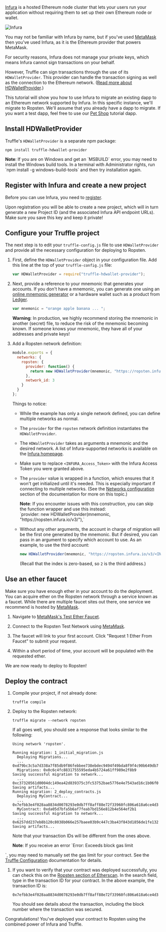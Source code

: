 [Infura](https://infura.io/) is a hosted Ethereum node cluster that lets your users run your application without requiring them to set up their own Ethereum node or wallet.

![Infura](/img/tutorials/infura/infura.png)

You may not be familiar with Infura by name, but if you've used [MetaMask](https://metamask.io) then you've used Infura, as it is the Ethereum provider that powers MetaMask.

For security reasons, Infura does not manage your private keys, which means Infura cannot sign transactions on your behalf.

However, Truffle can sign transactions through the use of its `HDWalletProvider`. This provider can handle the transaction signing as well as the connection to the Ethereum network. ([Read more about HDWalletProvider](https://github.com/trufflesuite/truffle-hdwallet-provider).)

This tutorial will show you how to use Infura to migrate an existing dapp to an Ethereum network supported by Infura. In this specific instance, we'll migrate to Ropsten. We'll assume that you already have a dapp to migrate. If you want a test dapp, feel free to use our [Pet Shop](/tutorials/pet-shop) tutorial dapp.

## Install HDWalletProvider

Truffle's `HDWalletProvider` is a separate npm package:

```shell
npm install truffle-hdwallet-provider
```

<p class="alert alert-info">
<strong>Note</strong>: If you are on Windows and get an `MSBUILD` error, you may need to install the Windows build tools. In a terminal with Administrator rights, run `npm install -g windows-build-tools` and then try installation again.
</p>

## Register with Infura and create a new project

Before you can use Infura, you need to [register](https://infura.io/signup).

Upon registration you will be able to create a new project, which will in turn generate a new Project ID (and the associated Infura API endpoint URLs). Make sure you save this key and keep it private!


## Configure your Truffle project

The next step is to edit your `truffle-config.js` file to use `HDWalletProvider` and provide all the necessary configuration for deploying to Ropsten.

1. First, define the `HDWalletProvider` object in your configuration file. Add this line at the top of your `truffle-config.js` file:

   ```javascript
   var HDWalletProvider = require("truffle-hdwallet-provider");
   ```

2. Next, provide a reference to your mnemonic that generates your accounts. If you don't have a mnemonic, you can generate one using an [online mnemonic generator](https://iancoleman.io/bip39) or a hardware wallet such as a product from [Ledger](https://www.ledgerwallet.com).

   ```javascript
   var mnemonic = "orange apple banana ... ";
   ```

   <p class="alert alert-danger">
   <strong>Warning</strong>: In production, we highly recommend storing the mnemonic in another (secret) file, to reduce the risk of the mnemonic becoming known. If someone knows your mnemonic, they have all of your addresses and private keys!
   </p>

3. Add a Ropsten network definition:

   ```javascript
   module.exports = {
     networks: {
       ropsten: {
         provider: function() {
           return new HDWalletProvider(mnemonic, "https://ropsten.infura.io/v3/<INFURA_PROJECT_ID>")
         },
         network_id: 3
       }   
     }
   };
   ```

   Things to notice:

   * While the example has only a single network defined, you can define multiple networks as normal.

   * The `provider` for the `ropsten` network definition instantiates the `HDWalletProvider`.

   * The `HDWalletProvider` takes as arguments a mnemonic and the desired network. A list of Infura-supported networks is available on the [Infura homepage](https://infura.io/).

   * Make sure to replace `<INFURA_Access_Token>` with the Infura Access Token you were granted above.

   * The `provider` value is wrapped in a function, which ensures that it won't get initialized until it's needed. This is especially important if connecting to multiple networks. (See the [Networks configuration](http://truffleframework.com/docs/advanced/configuration#networks) section of the documentation for more on this topic.)

     <p class="alert alert-info">
       <strong>Note</strong>: If you encounter issues with this construction, you can skip the function wrapper and use this instead:<br />
       `provider: new HDWalletProvider(mnemonic, "https://ropsten.infura.io/v3/<INFURA_PROJECT_ID>"),`
     </p>

   * Without any other arguments, the account in charge of migration will be the first one generated by the mnemonic. But if desired, you can pass in an argument to specify which account to use. As an example, to use the third account:

     ```javascript
     new HDWalletProvider(mnemonic, "https://ropsten.infura.io/v3/<INFURA_PROJECT_ID>", 2);
     ```

     (Recall that the index is zero-based, so `2` is the third address.)

## Use an ether faucet

Make sure you have enough ether in your account to do the deployment. You can acquire ether on the Ropsten network through a service known as a faucet. While there are multiple faucet sites out there, one service we recommend is hosted by [MetaMask](https://metamask.io/).

1. Navigate to [MetaMask's Test Ether Faucet](https://faucet.metamask.io/).

1. Connect to the Ropsten Test Network using [MetaMask](https://metamask.io/).

1. The faucet will link to your first account. Click "Request 1 Ether From Faucet" to submit your request.

1. Within a short period of time, your account will be populated with the requested ether.

We are now ready to deploy to Ropsten!

## Deploy the contract

1. Compile your project, if not already done:

   ```shell
   truffle compile
   ```

1. Deploy to the Ropsten network:

   ```shell
   truffle migrate --network ropsten
   ```

   If all goes well, you should see a response that looks similar to the following:

   ```shell
   Using network 'ropsten'.

   Running migration: 1_initial_migration.js
     Deploying Migrations...
     ... 0xd79bc3c5a7d338a7f85db9f86febbee738ebdec9494f49bda8f9f4c90b649db7
     Migrations: 0x0c6c4fc8831755595eda4b5724a61ff989e2f8b9
   Saving successful migration to network...
     ... 0xc37320561d0004dc149ea42d839375c3fc53752bae5776e4e7543ad16c1b06f0
   Saving artifacts...
   Running migration: 2_deploy_contracts.js
     Deploying MyContract...
     ... 0x7efbb3e4f028aa8834d0078293e0db7ff8aff88e72f33960fc806a618a6ce4d3
     MyContract: 0xda05d7bfa5b6af7feab7bd156e812b4e564ef2b1
   Saving successful migration to network...
     ... 0x6257dd237eb8b120c8038b066e257baee03b9c447c3ba43f843d1856de1fe132
   Saving artifacts...
   ```

   Note that your transaction IDs will be different from the ones above.

   <p class="alert alert-info">
   <strong>Note</strong>: If you receive an error `Error: Exceeds block gas limit
`, you may need to manually set the gas limit for your contract. See the [Truffle Configuration](/docs/advanced/configuration) documentation for details.
   </p>

1. If you want to verify that your contract was deployed successfully, you can check this on the [Ropsten section of Etherscan](https://ropsten.etherscan.io/). In the search field, type in the transaction ID for your contract. In the above example, the transaction ID is:

   ```shell
   0x7efbb3e4f028aa8834d0078293e0db7ff8aff88e72f33960fc806a618a6ce4d3
   ```

   You should see details about the transaction, including the block number where the transaction was secured.

Congratulations! You've deployed your contract to Ropsten using the combined power of Infura and Truffle.
